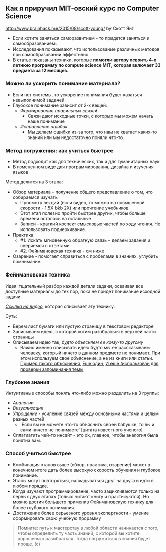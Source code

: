 ## Как я приручил MIT-овский курс по Computer Science
http://www.brainhack.me/2015/08/scott-young/
by Скотт Янг 

* Если хотите заняться саморазвитием - то придется заняться и самообразованием.
* Исследования показывают, что использование различных методов при самообразовании эффективно.
* В статье показаны техники, которые **помогли автору освоить 4-х летнюю программу по compute science MIT, которая включает 33 предмета за 12 месяцев.**

### Можно ли ускорить понимание материала?

* Если нет системы, то ускорение понимания будет казаться невыполнимой задачей.
* Глубокое понимание зависит от 2-х вещей:
  * _Формирование правильных связей_
     * Связи дают исходные точки, с которых мы можем начать наше понимание
  * _Исправление ошибок_
     * Мы делаем ошибки из-за того, что нам не хватает каких-то знаний или мы недостаточно поняли что-то.
  
### Метод погружения: как учиться быстрее

* Метод подходит как для технических, так и для гуманитарных наук
* В измененном виде для программирования, дизайна и изучения языков

Метод делится на 3 этапа:
* Обзор материала - получение общего представление о том, что собираемся изучать
  * Просмотр лекций (если видео, то можно на повышенной скорости - 1.5X bkb 2X) или прочтение учебников
  * Этот этап полезно пройти быстрее других, чтобы больше времени осталось на остальные
  * Записи - краткий коспект смысловых частей по ходу чтения. Не использовать подчеркивание.
* Практика
  * #1. Искать мгновенную обратную связь - делаем задания и сверяемся с ответами
  * #2. Фейнмановская техника - см ниже
* Озарение - помогает справиться с пробелами в знаниях, углубить помнимание.

### Фейнмановская техника

Идея: тщательный разбор каждой детали задачи, осваивая все доступные материалы до тех пор, пока не придет понимание исходной задачи.

_[Ссылка на видео](http://www.youtube.com/watch?v=FrNqSLPaZLc&feature=youtu.be&t=1m17s)_, которая описывает эту технику.

Суть:
 - Берем лист бумаги или пустую страницу в текстовом редакторе
 - Записываем идею, с которой хотим разобраться в верхней части страницы
 - Описываем идею так, _будто объясняем ее кому-то другому_
   * Важно именно описывать идею будто мы ее рассказываем человеку, который ничего в данном предмете не понимает. При этом используем свое объяснение, а не из книги или статьи. [Пример такого объяснения](http://www.scotthyoung.com/mit/photogrammetry.pdf), [Еще один](https://www.scotthyoung.com/mit/machine-vision-notes.pdf), [И еще (использован для проверки запоминания темы](https://www.scotthyoung.com/mit/grid-accel.pdf)
   
### Глубокие знания

Интуитивные способы понять что-либо можно разделить на 3 группы:
* _Аналогии_
* _Визуализации_
* _Упрощение_ - усиление связей между основными частями и целым разных частей 
  * 'Если вы не можете что-то объяснить своей бабушке, то вы и сами ничего не понимаете' [цитата известного ученого]
* Сплагиатить чей-то инсайт - это ok, главное, чтобы аналогия была понятна вам.

### Способ учиться быстрее
* Комбинация этапов выше (обзор, практика, озарение) может в конечном итоге дать более высокую скорость обучения и глубокое понимание.
* Этапы могут повторяться, налкадываться друг на друга и идти в любом порядке.
* Когда изучают программирование, часто зацикливаются только на первых двух этапах (только читают книгу и практикуются). Но можно достич большего применив Фейнмановскую технику для более глубокого понимания.
* Достижение более серьезного уровня экспертности - умение сформировать свою учебную прорамму

> Помните: путь к мастерству в любой области начинается с того, чтобы определить ту часть знаний, с которой вы хотите хорошенько разобраться. Тогда погружаться в знания будет проще. (c)

   





  
